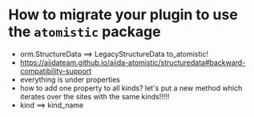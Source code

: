 # How to migrate your plugin to use the `atomistic` package

- orm.StructureData ==> LegacyStructureData     to_atomistic!
- https://aiidateam.github.io/aiida-atomistic/structuredata#backward-compatibility-support
- everything is under properties
- how to add one property to all kinds? let's put a new method which iterates over the sites with the same kinds!!!!!
- kind ==> kind_name
